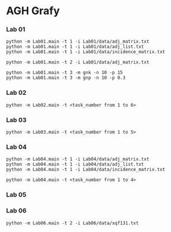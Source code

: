 # AGH Grafy

### Lab 01

```shell
python -m Lab01.main -t 1 -i Lab01/data/adj_matrix.txt
python -m Lab01.main -t 1 -i Lab01/data/adj_list.txt
python -m Lab01.main -t 1 -i Lab01/data/incidence_matrix.txt
```

```shell
python -m Lab01.main -t 2 -i Lab01/data/adj_matrix.txt
```

```shell
python -m Lab01.main -t 3 -m gnk -n 10 -p 15
python -m Lab01.main -t 3 -m gnp -n 10 -p 0.3
```

### Lab 02

```shell
python -m Lab02.main -t <task_number from 1 to 6>
```

### Lab 03

```shell
python -m Lab03.main -t <task_number from 1 to 5>
```

### Lab 04
```shell
python -m Lab04.main -t 1 -i Lab04/data/adj_matrix.txt
python -m Lab04.main -t 1 -i Lab04/data/adj_list.txt
python -m Lab04.main -t 1 -i Lab04/data/incidence_matrix.txt

python -m Lab04.main -t <task_number from 1 to 4>
```

### Lab 05

### Lab 06

```shell
python -m Lab06.main -t 2 -i Lab06/data/xqf131.txt
```